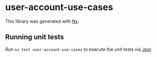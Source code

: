 # user-account-use-cases

This library was generated with [Nx](https://nx.dev).

## Running unit tests

Run `nx test user-account-use-cases` to execute the unit tests via [Jest](https://jestjs.io).
